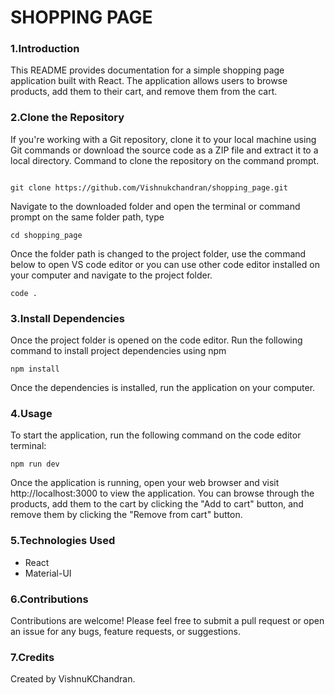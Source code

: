 # SHOPPING PAGE

### 1.Introduction

This README provides documentation for a simple shopping page application built with React. The application allows users to browse products, add them to their cart, and remove them from the cart.

### 2.Clone the Repository

If you're working with a Git repository, clone it to your local machine using Git commands or download the source code as a ZIP file and extract it to a local directory. Command to clone the repository on the command prompt.

```

git clone https://github.com/Vishnukchandran/shopping_page.git

```

Navigate to the downloaded folder and open the terminal or command prompt on the same folder path, type 

```
cd shopping_page

```

Once the folder path is changed to the project folder, use the command below to open VS code editor or you can use other code editor installed on your computer and navigate to the project folder.

```
code .

```

### 3.Install Dependencies

Once the project folder is opened on the code editor. Run the following command to install project dependencies using npm

```
npm install

```
Once the dependencies is installed, run the application on your computer.

### 4.Usage

To start the application, run the following command on the code editor terminal:

```
npm run dev

```

Once the application is running, open your web browser and visit http://localhost:3000 to view the application. You can browse through the products, add them to the cart by clicking the "Add to cart" button, and remove them by clicking the "Remove from cart" button.

### 5.Technologies Used

- React
- Material-UI

### 6.Contributions

Contributions are welcome! Please feel free to submit a pull request or open an issue for any bugs, feature requests, or suggestions.

### 7.Credits

Created by VishnuKChandran.
